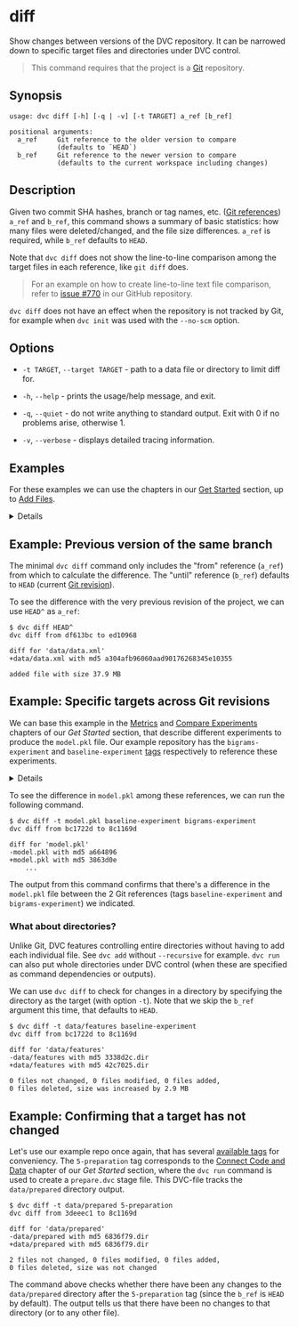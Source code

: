 # diff

Show changes between versions of the <abbr>DVC repository</abbr>. It can be
narrowed down to specific target files and directories under DVC control.

> This command requires that the <abbr>project</abbr> is a
> [Git](https://git-scm.com/) repository.

## Synopsis

```usage
usage: dvc diff [-h] [-q | -v] [-t TARGET] a_ref [b_ref]

positional arguments:
  a_ref     Git reference to the older version to compare
            (defaults to `HEAD`)
  b_ref     Git reference to the newer version to compare
            (defaults to the current workspace including changes)
```

## Description

Given two commit SHA hashes, branch or tag names, etc.
([Git references](https://git-scm.com/book/en/v2/Git-Internals-Git-References))
`a_ref` and `b_ref`, this command shows a summary of basic statistics: how many
files were deleted/changed, and the file size differences. `a_ref` is required,
while `b_ref` defaults to `HEAD`.

Note that `dvc diff` does not show the line-to-line comparison among the target
files in each reference, like `git diff` does.

> For an example on how to create line-to-line text file comparison, refer to
> [issue #770](https://github.com/iterative/dvc/issues/770#issuecomment-512693256)
> in our GitHub repository.

`dvc diff` does not have an effect when the repository is not tracked by Git,
for example when `dvc init` was used with the `--no-scm` option.

## Options

- `-t TARGET`, `--target TARGET` - path to a data file or directory to limit
  diff for.

- `-h`, `--help` - prints the usage/help message, and exit.

- `-q`, `--quiet` - do not write anything to standard output. Exit with 0 if no
  problems arise, otherwise 1.

- `-v`, `--verbose` - displays detailed tracing information.

## Examples

For these examples we can use the chapters in our
[Get Started](/doc/get-started) section, up to
[Add Files](/doc/get-started/add-files).

<details>

### Click and expand to setup example

Start by cloning our example repo if you don't already have it. Then move into
the repo and checkout the
[3-add-file](https://github.com/iterative/example-get-started/releases/tag/3-add-file)
tag, corresponding to the [Add Files](/doc/get-started/add-files) _Get Started_
chapter:

```dvc
$ git clone https://github.com/iterative/example-get-started
$ cd example-get-started
$ git checkout 3-add-file
```

Download the precomputed data using:

```dvc
$ dvc pull
Preparing to download data from 'https://remote.dvc.org/get-started'
...
```

</details>

## Example: Previous version of the same branch

The minimal `dvc diff` command only includes the "from" reference (`a_ref`) from
which to calculate the difference. The "until" reference (`b_ref`) defaults to
`HEAD` (current [Git revision](https://git-scm.com/docs/revisions)).

To see the difference with the very previous revision of the project, we can use
`HEAD^` as `a_ref`:

```dvc
$ dvc diff HEAD^
dvc diff from df613bc to ed10968

diff for 'data/data.xml'
+data/data.xml with md5 a304afb96060aad90176268345e10355

added file with size 37.9 MB
```

## Example: Specific targets across Git revisions

We can base this example in the [Metrics](/doc/get-started/metrics) and
[Compare Experiments](/doc/get-started/compare-experiments) chapters of our _Get
Started_ section, that describe different experiments to produce the `model.pkl`
file. Our example repository has the `bigrams-experiment` and
`baseline-experiment`
[tags](https://github.com/iterative/example-get-started/tags) respectively to
reference these experiments.

<details>

### Click and expand to setup example

Having followed the previous example's setup, move into the
`example-get-started/` directory. Then make sure that you have the latest code
and data with the following commands.

```dvc
$ git checkout master
$ dvc fetch -T
```

The `-T` flag passed to `dvc fetch` makes sure we have all the data files
related to all existing tags in the repo. You take a look at the
[available tags](https://github.com/iterative/example-get-started/tags) of our
example repo.

</details>

To see the difference in `model.pkl` among these references, we can run the
following command.

```dvc
$ dvc diff -t model.pkl baseline-experiment bigrams-experiment
dvc diff from bc1722d to 8c1169d

diff for 'model.pkl'
-model.pkl with md5 a664896
+model.pkl with md5 3863d0e
    ...
```

The output from this command confirms that there's a difference in the
`model.pkl` file between the 2 Git references (tags `baseline-experiment` and
`bigrams-experiment`) we indicated.

### What about directories?

Unlike Git, DVC features controlling entire directories without having to add
each individual file. See `dvc add` without `--recursive` for example. `dvc run`
can also put whole directories under DVC control (when these are specified as
command dependencies or <abbr>outputs</abbr>).

We can use `dvc diff` to check for changes in a directory by specifying the
directory as the target (with option `-t`). Note that we skip the `b_ref`
argument this time, that defaults to `HEAD`.

```dvc
$ dvc diff -t data/features baseline-experiment
dvc diff from bc1722d to 8c1169d

diff for 'data/features'
-data/features with md5 3338d2c.dir
+data/features with md5 42c7025.dir

0 files not changed, 0 files modified, 0 files added,
0 files deleted, size was increased by 2.9 MB
```

## Example: Confirming that a target has not changed

Let's use our example repo once again, that has several
[available tags](https://github.com/iterative/example-get-started/tags) for
conveniency. The `5-preparation` tag corresponds to the
[Connect Code and Data](/doc/get-started/connect-code-and-data) chapter of our
_Get Started_ section, where the `dvc run` command is used to create a
`prepare.dvc` stage file. This DVC-file tracks the `data/prepared` directory
<abbr>output</abbr>.

```dvc
$ dvc diff -t data/prepared 5-preparation
dvc diff from 3deeec1 to 8c1169d

diff for 'data/prepared'
-data/prepared with md5 6836f79.dir
+data/prepared with md5 6836f79.dir

2 files not changed, 0 files modified, 0 files added,
0 files deleted, size was not changed
```

The command above checks whether there have been any changes to the
`data/prepared` directory after the `5-preparation` tag (since the `b_ref` is
`HEAD` by default). The output tells us that there have been no changes to that
directory (or to any other file).
